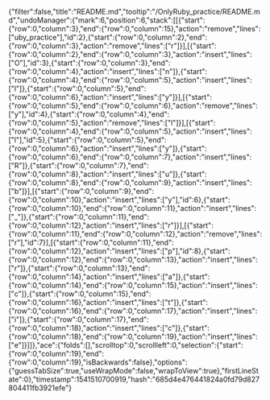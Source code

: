 {"filter":false,"title":"README.md","tooltip":"/OnlyRuby_practice/README.md","undoManager":{"mark":6,"position":6,"stack":[[{"start":{"row":0,"column":3},"end":{"row":0,"column":15},"action":"remove","lines":["uby_practice"],"id":2},{"start":{"row":0,"column":2},"end":{"row":0,"column":3},"action":"remove","lines":["r"]}],[{"start":{"row":0,"column":2},"end":{"row":0,"column":3},"action":"insert","lines":["O"],"id":3},{"start":{"row":0,"column":3},"end":{"row":0,"column":4},"action":"insert","lines":["n"]},{"start":{"row":0,"column":4},"end":{"row":0,"column":5},"action":"insert","lines":["l"]},{"start":{"row":0,"column":5},"end":{"row":0,"column":6},"action":"insert","lines":["y"]}],[{"start":{"row":0,"column":5},"end":{"row":0,"column":6},"action":"remove","lines":["y"],"id":4},{"start":{"row":0,"column":4},"end":{"row":0,"column":5},"action":"remove","lines":["l"]}],[{"start":{"row":0,"column":4},"end":{"row":0,"column":5},"action":"insert","lines":["l"],"id":5},{"start":{"row":0,"column":5},"end":{"row":0,"column":6},"action":"insert","lines":["y"]},{"start":{"row":0,"column":6},"end":{"row":0,"column":7},"action":"insert","lines":["R"]},{"start":{"row":0,"column":7},"end":{"row":0,"column":8},"action":"insert","lines":["u"]},{"start":{"row":0,"column":8},"end":{"row":0,"column":9},"action":"insert","lines":["b"]}],[{"start":{"row":0,"column":9},"end":{"row":0,"column":10},"action":"insert","lines":["y"],"id":6},{"start":{"row":0,"column":10},"end":{"row":0,"column":11},"action":"insert","lines":["_"]},{"start":{"row":0,"column":11},"end":{"row":0,"column":12},"action":"insert","lines":["r"]}],[{"start":{"row":0,"column":11},"end":{"row":0,"column":12},"action":"remove","lines":["r"],"id":7}],[{"start":{"row":0,"column":11},"end":{"row":0,"column":12},"action":"insert","lines":["p"],"id":8},{"start":{"row":0,"column":12},"end":{"row":0,"column":13},"action":"insert","lines":["r"]},{"start":{"row":0,"column":13},"end":{"row":0,"column":14},"action":"insert","lines":["a"]},{"start":{"row":0,"column":14},"end":{"row":0,"column":15},"action":"insert","lines":["c"]},{"start":{"row":0,"column":15},"end":{"row":0,"column":16},"action":"insert","lines":["t"]},{"start":{"row":0,"column":16},"end":{"row":0,"column":17},"action":"insert","lines":["i"]},{"start":{"row":0,"column":17},"end":{"row":0,"column":18},"action":"insert","lines":["c"]},{"start":{"row":0,"column":18},"end":{"row":0,"column":19},"action":"insert","lines":["e"]}]]},"ace":{"folds":[],"scrolltop":0,"scrollleft":0,"selection":{"start":{"row":0,"column":19},"end":{"row":0,"column":19},"isBackwards":false},"options":{"guessTabSize":true,"useWrapMode":false,"wrapToView":true},"firstLineState":0},"timestamp":1541510700919,"hash":"685d4e476441824a0fd79d827804411fb3921efe"}
